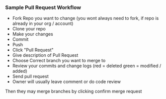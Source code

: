 ### Sample Pull Request Workflow

* Fork Repo you want to change (you wont always need to fork, if repo is already in your org / account)
* Clone your repo
* Make your changes
* Commit
* Push
* Click "Pull Request"
* Give description of Pull Request
* Choose Correct branch you want to merge to
* Review your commits and change logs (red = deleted green = modified / added)
* Send pull request
* Owner will usually leave comment or do code review

Then they may merge branches by clicking confirm merge request
